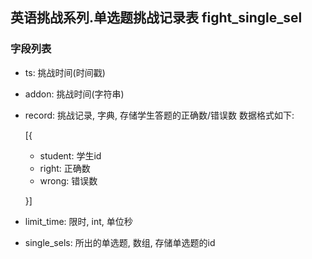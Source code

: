## 英语挑战系列.单选题挑战记录表 fight_single_sel

### 字段列表
- ts: 挑战时间(时间戳)
- addon: 挑战时间(字符串)
- record: 挑战记录, 字典, 存储学生答题的正确数/错误数 数据格式如下:

  [{
    - student: 学生id
    - right: 正确数
    - wrong: 错误数

  }]

- limit_time: 限时, int, 单位秒
- single_sels: 所出的单选题, 数组, 存储单选题的id
